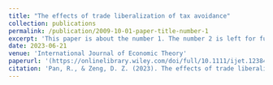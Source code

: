 ```yaml
---
title: "The effects of trade liberalization of tax avoidance"
collection: publications
permalink: /publication/2009-10-01-paper-title-number-1
excerpt: 'This paper is about the number 1. The number 2 is left for future work.'
date: 2023-06-21
venue: 'International Journal of Economic Theory'
paperurl: '(https://onlinelibrary.wiley.com/doi/full/10.1111/ijet.12384)'
citation: 'Pan, R., & Zeng, D. Z. (2023). The effects of trade liberalization on tax avoidance. International Journal of Economic Theory.'
---
```

